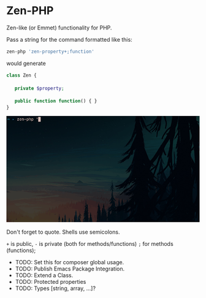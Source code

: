 # Zen-PHP

Zen-like (or Emmet) functionality for PHP.

Pass a string for the command formatted like this:

``` sh
zen-php 'zen-property+;function'
```

would generate

``` php
class Zen {

   private $property;

   public function function() { }
}
```

![Demo](demo.gif "Demo")


Don't forget to quote. Shells use semicolons.

`+` is public, `-` is private (both for methods/functions)
`;` for methods (functions);

- TODO: Set this for composer global usage.
- TODO: Publish Emacs Package Integration.
- TODO: Extend a Class.
- TODO: Protected properties
- TODO: Types [string, array, ...]? 

